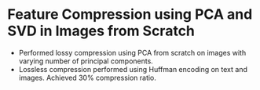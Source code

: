 # Feature Compression using PCA and SVD in Images from Scratch

- Performed lossy compression using PCA from scratch on images with varying number of principal components.
- Lossless compression performed using Huffman encoding on text and images. Achieved 30% compression ratio.
